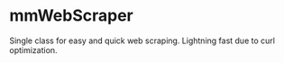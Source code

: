 mmWebScraper
============

Single class for easy and quick web scraping. Lightning fast due to curl optimization.
